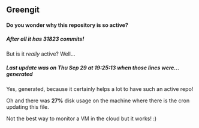 ## Greengit

#### Do you wonder why this repository is so active?

##### After all it has 31823 commits!

But is it *really* active? Well...

##### Last update was on Thu Sep 29 at 19:25:13 when those lines were... generated

Yes, generated, because it certainly helps a lot to have such an active repo!

Oh and there was **27%** disk usage on the machine
where there is the cron updating this file.

Not the best way to monitor a VM in the cloud but it works! :)
